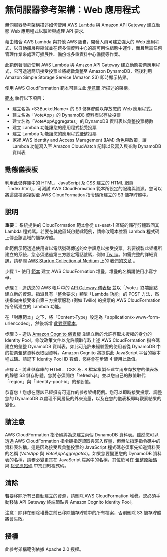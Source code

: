 # 無伺服器參考架構：Web 應用程式

無伺服器參考架構描述如何使用 [AWS Lambda](http://aws.amazon.com/lambda/) 與 Amazon API Gateway 建立動態 Web 應用程式以驗證與處理 API 要求。

藉由結合 AWS Lambda 與其他 AWS 服務，開發人員可建立強大的 Web 應用程式，以自動擴展與縮減並在跨多個資料中心的高可用性組態中運作，而且無需任何管理作業來處理可擴展性、備份或多重資料中心備援等作業。

此範例著眼於使用 AWS Lambda 與 Amazon API Gateway 建立動態投票應用程式，它可透過簡訊接受投票並將總數彙整至 Amazon DynamoDB，然後利用 Amazon Simple Storage Service (Amazon S3) 即時顯示結果。

使用 AWS CloudFormation 範本可建立此 [示意圖](https://s3.amazonaws.com/awslambda-reference-architectures/web-app/lambda-refarch-webapp.pdf) 所描述的架構。

[範本](https://s3.amazonaws.com/awslambda-reference-architectures/web-app/lambda_webapp.template) 執行以下項目：

- 建立名為 &lt;S3BucketName\> 的 S3 儲存貯體以存放您的 Web 應用程式。
- 建立名為「VoteApp」的 DynamoDB 資料表以存放投票
- 建立名為「VoteAppAggregates」的 DynamoDB 資料表以彙整投票總數
- 建立 Lambda 功能讓您的應用程式接受投票
- 建立 Lambda 功能讓您的應用程式彙整投票
- 家裡 AWS Identity and Access Management (IAM) 角色與政策，讓 Lambda 功能寫入至 Amazon CloudWatch 記錄以及寫入與查詢 DynamoDB 資料表

## 動態儀表板

利用此儲存庫中的 HTML、JavaScript 及 CSS 建立的 HTML 網頁「index.html」，可測試 AWS CloudFormation 範本所設定的服務與資源。您可以將這些檔案複製至 AWS CloudFormation 指令碼所建立的 S3 儲存貯體中。

## 說明
**重要：** 系統提供的 CloudFormation 範本會從 us-east-1 區域的儲存貯體取回其 Lambda 程式碼。若要在其他區域啟動此範例，請修改範本並將 Lambda 程式碼上傳至該區域的儲存貯體。

此範例示範透過使用者以電話號碼傳送的文字訊息以接受投票。若要複製此架構所建立的系統，您必須透過第三方設定電話號碼，例如 [Twilio](http://twilio.com)。如需完整的詳細資訊，請參閱 [AWS Startup Collection at Medium](https://medium.com/aws-activate-startup-blog) 上的 [我們的文章](https://medium.com/aws-activate-startup-blog/building-dynamic-dashboards-using-aws-lambda-and-amazon-dynamodb-streams-part-ii-b2d883bebde5) 。

步驟 1 – 使用 [範本](https://s3.amazonaws.com/awslambda-reference-architectures/web-app/lambda_webapp.template) 建立 AWS CloudFormation 堆疊，堆疊的名稱請使用小寫字母。

步驟 2 – 造訪您的 AWS 帳戶中的 [API Gateway 儀表板](https://console.aws.amazon.com/apigateway/home) 並以「/vote」終端節點建立新的資源。指派具有「整合要求」類型「Lambda 功能」的 POST 方法，然後指向由接受來自第三方投票服務 (例如 Twilio) 的投票的 AWS CloudFormation 指令碼建立的 Lambda 功能。

在「對應範本」之下，將「Content-Type」設定為「application/x-www-form-urlencoded」，然後新增 [此對應範本](apigateway-mappingtemplate.txt)。

步驟 3 – 造訪 [Amazon Cognito 儀表板](https://console.aws.amazon.com/cognito/home) 並建立新的允許存取未授權的身分的 Identity Pool。修改政策文件以允許讀取存取上述 AWS CloudFormation 指令碼建立的彙整 DynamoDB 資料表。如此可允許未經驗證的使用者從 DynamoDB 中的投票彙整資料表取回資料。Amazon Cognito 將提供此 JavaScript 平台的範本程式碼。請記下 Identity Pool ID 數值，您將會在步驟 4 使用此數值。

步驟 4 – 將此儲存庫的 HTML、CSS 及 JS 檔案複製至建立用來存放您的儀表板的靜態 S3 儲存貯體。您將必須開啟「refresh.js」並以您自己的數值取代「region」與「identity-pool-id」的預設值。

恭喜您！您想在應該已經擁有可運作的參考架構範例。您可以即時接受投票、調整您的 DynamoDB 以處理不同層級的外來流量，以及在您的儀表板即時觀察結果的變化。

## 請注意

AWS CloudFormation 指令碼將為您建立兩個 DynamoDB 資料表。雖然您可以透過 AWS CloudFormation 指令碼指定讀取與寫入容量，但無法指定指令碼中的資料表名稱。這是因為接受與彙整投票的 JavaScript 程式碼必須事先知道資料表的名稱 (_VoteApp_ 與 _VoteAppAggregates_)。如果您要變更您的 DynamoDB 資料表的名稱，請務必變更其在 JavaScript 檔案中的名稱，其位於可在 [彙整原始碼](/lambda-functions/aggregate-votes/) 與 [接受原始碼](/lambda-functions/receive-vote/) 中找到的程式碼。

## 清除

若要移除所有已自動建立的資源，請刪除 AWS CloudFormation 堆疊。您必須手動移除 API Gateway 終端節點與 Amazon Cognito Identity Pool。

注意：除非在刪除堆疊之前已移除儲存貯體中的所有檔案，否則刪除 S3 儲存貯體將會失敗。

## 授權

此參考架構範例依據 Apache 2.0 授權。
